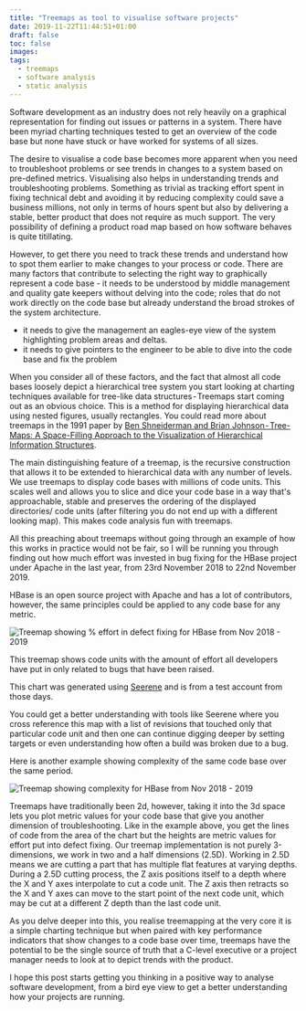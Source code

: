 ```yaml
---
title: "Treemaps as tool to visualise software projects"
date: 2019-11-22T11:44:51+01:00
draft: false
toc: false
images:
tags: 
  - treemaps
  - software analysis
  - static analysis
---
```



Software development as an industry does not rely heavily on a graphical representation for finding out issues or patterns in a system. There have been myriad charting techniques tested to get an overview of the code base but none have stuck or have worked for systems of all sizes.

The desire to visualise a code base becomes more apparent when you need to troubleshoot problems or see trends in changes to a system based on pre-defined metrics. Visualising also helps in understanding trends and troubleshooting problems. Something as trivial as tracking effort spent in fixing technical debt and avoiding it by reducing complexity could save a business millions, not only in terms of hours spent but also by delivering a stable, better product that does not require as much support. The very possibility of defining a product road map based on how software behaves is quite titillating.

However, to get there you need to track these trends and understand how to spot them earlier to make changes to your process or code. There are many factors that contribute to selecting the right way to graphically represent a code base -
it needs to be understood by middle management and quality gate keepers without delving into the code; roles that do not work directly on the code base but already understand the broad strokes of the system architecture.

* it needs to give the management an eagles-eye view of the system highlighting problem areas and deltas.
* it needs to give pointers to the engineer to be able to dive into the code base and fix the problem

When you consider all of these factors, and the fact that almost all code bases loosely depict a hierarchical tree system you start looking at charting techniques available for tree-like data structures - Treemaps start coming out as an obvious choice. This is a method for displaying hierarchical data using nested figures, usually rectangles. You could read more about treemaps in the 1991 paper by [Ben Shneiderman and Brian Johnson - Tree-Maps: A Space-Filling Approach to the Visualization of Hierarchical Information Structures](https://www.cs.umd.edu/users/ben/papers/Johnson1991Tree.pdf).

The main distinguishing feature of a treemap, is the recursive construction that allows it to be extended to hierarchical data with any number of levels. We use treemaps to display code bases with millions of code units. This scales well and allows you to slice and dice your code base in a way that's approachable, stable and preserves the ordering of the displayed directories/ code units (after filtering you do not end up with a different looking map). This makes code analysis fun with treemaps.

All this preaching about treemaps without going through an example of how this works in practice would not be fair, so I will be running you through finding out how much effort was invested in bug fixing for the HBase project under Apache in the last year, from 23rd November 2018 to 22nd November 2019.

HBase is an open source project with Apache and has a lot of contributors, however, the same principles could be applied to any code base for any metric.

![Treemap showing % effort in defect fixing for HBase from Nov 2018 - 2019](/images/Treemap-HBase-Effort-Nov2019.png)

This treemap shows code units with the amount of effort all developers have put in only related to bugs that have been raised.

This chart was generated using [Seerene](https://seerene.com) and is from a test account from those days.

You could get a better understanding with tools like Seerene where you cross reference this map with a list of revisions that touched only that particular code unit and then one can continue digging deeper by setting targets or even understanding how often a build was broken due to a bug.

Here is another example showing complexity of the same code base over the same period.

![Treemap showing complexity for HBase from Nov 2018 - 2019](/images/Treemap-Complexity-HBase.png)

Treemaps have traditionally been 2d, however, taking it into the 3d space lets you plot metric values for your code base that give you another dimension of troubleshooting. Like in the example above, you get the lines of code from the area of the chart but the heights are metric values for effort put into defect fixing. Our treemap implementation is not purely 3-dimensions, we work in two and a half dimensions (2.5D). Working in 2.5D means we are cutting a part that has multiple flat features at varying depths. During a 2.5D cutting process, the Z axis positions itself to a depth where the X and Y axes interpolate to cut a code unit. The Z axis then retracts so the X and Y axes can move to the start point of the next code unit, which may be cut at a different Z depth than the last code unit.

As you delve deeper into this, you realise treemapping at the very core it is a simple charting technique but when paired with key performance indicators that show changes to a code base over time, treemaps have the potential to be the single source of truth that a C-level executive or a project manager needs to look at to depict trends with the product.

I hope this post starts getting you thinking in a positive way to analyse software development, from a bird eye view to get a better understanding how your projects are running.
